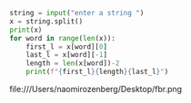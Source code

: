 ```py
string = input("enter a string ")
x = string.split()
print(x)
for word in range(len(x)):
    first_l = x[word][0]
    last_l = x[word][-1]
    length = len(x[word])-2
    print(f"{first_l}{length}{last_l}")
```

file:///Users/naomirozenberg/Desktop/fbr.png

